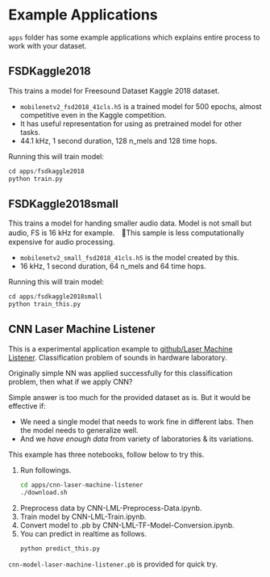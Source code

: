# Example Applications

`apps` folder has some example applications which explains entire process to work with your dataset.

## FSDKaggle2018

This trains a model for Freesound Dataset Kaggle 2018 dataset.

- `mobilenetv2_fsd2018_41cls.h5` is a trained model for 500 epochs, almost competitive even in the Kaggle competition.
- It has useful representation for using as pretrained model for other tasks.
- 44.1 kHz, 1 second duration, 128 n_mels and 128 time hops.

Running this will train model:

```Python
cd apps/fsdkaggle2018
python train.py
```

## FSDKaggle2018small

This trains a model for handing smaller audio data. Model is not small but audio, FS is 16 kHz for example.　This sample is less computationally expensive for audio processing.

- `mobilenetv2_small_fsd2018_41cls.h5` is the model created by this.
- 16 kHz, 1 second duration, 64 n_mels and 64 time hops.

Running this will train model:

```Python
cd apps/fsdkaggle2018small
python train_this.py
```

## CNN Laser Machine Listener

This is a experimental application example to [github/Laser Machine Listener](https://github.com/kotobuki/laser-machine-listener).
Classification problem of sounds in hardware laboratory.

Originally simple NN was applied successfully for this classification problem, then what if we apply CNN?

Simple answer is too much for the provided dataset as is.
But it would be effective if:

- We need a single model that needs to work fine in different labs. Then the model needs to generalize well.
- And we _have enough data_ from variety of laboratories & its variations.

This example has three notebooks, follow below to try this.

1. Run followings.
    ```sh
    cd apps/cnn-laser-machine-listener
    ./download.sh
    ```
2. Preprocess data by CNN-LML-Preprocess-Data.ipynb.
3. Train model by CNN-LML-Train.ipynb.
4. Convert model to .pb by CNN-LML-TF-Model-Conversion.ipynb.
5. You can predict in realtime as follows.
    ```sh
    python predict_this.py
    ```

`cnn-model-laser-machine-listener.pb` is provided for quick try.
